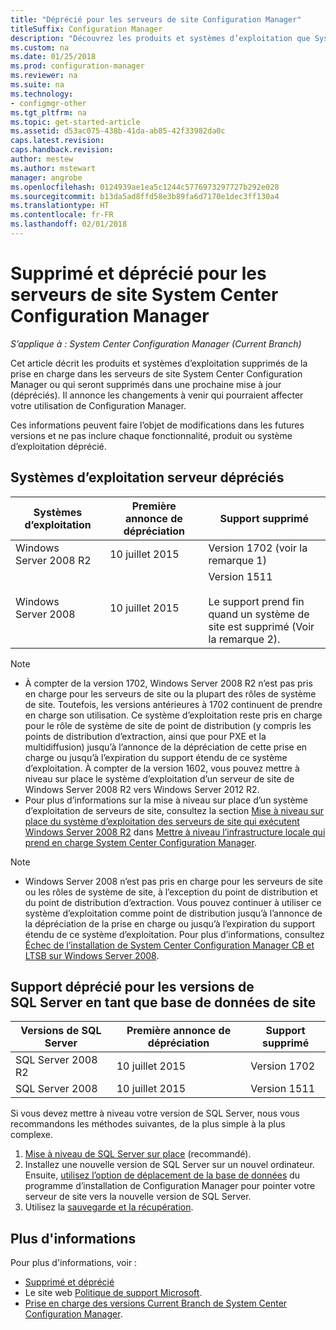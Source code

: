 ```yaml
---
title: "Déprécié pour les serveurs de site Configuration Manager"
titleSuffix: Configuration Manager
description: "Découvrez les produits et systèmes d’exploitation que System Center Configuration Manager ne prend plus en charge pour les serveurs de site."
ms.custom: na
ms.date: 01/25/2018
ms.prod: configuration-manager
ms.reviewer: na
ms.suite: na
ms.technology:
- configmgr-other
ms.tgt_pltfrm: na
ms.topic: get-started-article
ms.assetid: d53ac075-438b-41da-ab85-42f33982da0c
caps.latest.revision: 
caps.handback.revision: 
author: mestew
ms.author: mstewart
manager: angrobe
ms.openlocfilehash: 0124939ae1ea5c1244c5776973297727b292e028
ms.sourcegitcommit: b13da5ad8ffd58e3b89fa6d7170e1dec3ff130a4
ms.translationtype: HT
ms.contentlocale: fr-FR
ms.lasthandoff: 02/01/2018
---
```

# <a name="removed-and-deprecated-for-system-center-configuration-manager-site-servers"></a>Supprimé et déprécié pour les serveurs de site System Center Configuration Manager

*S’applique à : System Center Configuration Manager (Current Branch)*

Cet article décrit les produits et systèmes d’exploitation supprimés de la prise en charge dans les serveurs de site System Center Configuration Manager ou qui seront supprimés dans une prochaine mise à jour (dépréciés). Il annonce les changements à venir qui pourraient affecter votre utilisation de Configuration Manager.  

Ces informations peuvent faire l’objet de modifications dans les futures versions et ne pas inclure chaque fonctionnalité, produit ou système d’exploitation déprécié.  


## <a name="deprecated-server-operating-systems"></a>Systèmes d’exploitation serveur dépréciés  

|**Systèmes d’exploitation**|**Première annonce de dépréciation**|**Support supprimé** |  
|-|-|-| 
|Windows Server 2008 R2|10 juillet 2015| Version 1702  (voir la remarque 1)| 
|Windows Server 2008|10 juillet 2015|Version 1511 </br></br>Le support prend fin quand un système de site est supprimé (Voir la remarque 2).|  

>[!NOTE]
>-   À compter de la version 1702, Windows Server 2008 R2 n’est pas pris en charge pour les serveurs de site ou la plupart des rôles de système de site. Toutefois, les versions antérieures à 1702 continuent de prendre en charge son utilisation. Ce système d’exploitation reste pris en charge pour le rôle de système de site de point de distribution (y compris les points de distribution d’extraction, ainsi que pour PXE et la multidiffusion) jusqu’à l’annonce de la dépréciation de cette prise en charge ou jusqu’à l’expiration du support étendu de ce système d’exploitation. À compter de la version 1602, vous pouvez mettre à niveau sur place le système d’exploitation d’un serveur de site de Windows Server 2008 R2 vers Windows Server 2012 R2.  
>- Pour plus d’informations sur la mise à niveau sur place d’un système d’exploitation de serveurs de site, consultez la section [Mise à niveau sur place du système d’exploitation des serveurs de site qui exécutent Windows Server 2008 R2](/sccm/core/servers/manage/upgrade-on-premises-infrastructure#bkmk_from2008r2) dans [Mettre à niveau l’infrastructure locale qui prend en charge System Center Configuration Manager](/sccm/core/servers/manage/upgrade-on-premises-infrastructure).

>[!NOTE]
>-   Windows Server 2008 n’est pas pris en charge pour les serveurs de site ou les rôles de système de site, à l’exception du point de distribution et du point de distribution d’extraction. Vous pouvez continuer à utiliser ce système d’exploitation comme point de distribution jusqu’à l’annonce de la dépréciation de la prise en charge ou jusqu’à l’expiration du support étendu de ce système d’exploitation. Pour plus d’informations, consultez [Échec de l’installation de System Center Configuration Manager CB et LTSB sur Windows Server 2008](https://support.microsoft.com/help/4015095).

## <a name="deprecated-support-for-sql-server-versions-as-a-site-database"></a>Support déprécié pour les versions de SQL Server en tant que base de données de site  

|**Versions de SQL Server**|**Première annonce de dépréciation**|**Support supprimé**|   
|-|-|-| 
|SQL Server 2008 R2|10 juillet 2015|Version 1702| 
|SQL Server 2008|10 juillet 2015|Version 1511|  


Si vous devez mettre à niveau votre version de SQL Server, nous vous recommandons les méthodes suivantes, de la plus simple à la plus complexe.
1. [Mise à niveau de SQL Server sur place](/sccm/core/servers/manage/upgrade-on-premises-infrastructure#a-namebkmksupconfigupgradedbsrva-upgrade-sql-server-on-the-site-database-server) (recommandé).
2. Installez une nouvelle version de SQL Server sur un nouvel ordinateur. Ensuite, [utilisez l’option de déplacement de la base de données](/sccm/core/servers/manage/modify-your-infrastructure#a-namebkmkdbconfiga-modify-the-site-database-configuration) du programme d’installation de Configuration Manager pour pointer votre serveur de site vers la nouvelle version de SQL Server.
3. Utilisez la [sauvegarde et la récupération](/sccm/protect/understand/backup-and-recovery).


## <a name="more-information"></a>Plus d'informations
Pour plus d'informations, voir :
 - [Supprimé et déprécié](/sccm/core/plan-design/changes/deprecated/removed-and-deprecated)
 - Le site web [Politique de support Microsoft](https://support.microsoft.com/lifecycle).
 - [Prise en charge des versions Current Branch de System Center Configuration Manager](/sccm/core/servers/manage/current-branch-versions-supported).